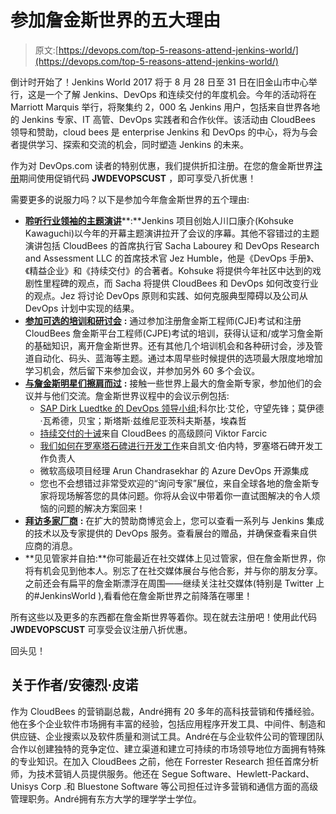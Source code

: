 # 参加詹金斯世界的五大理由

> 原文:[https://devops.com/top-5-reasons-attend-jenkins-world/](https://devops.com/top-5-reasons-attend-jenkins-world/)

倒计时开始了！Jenkins World 2017 将于 8 月 28 日至 31 日在旧金山市中心举行，这是一个了解 Jenkins、DevOps 和连续交付的年度机会。今年的活动将在 Marriott Marquis 举行，将聚集约 2，000 名 Jenkins 用户，包括来自世界各地的 Jenkins 专家、IT 高管、DevOps 实践者和合作伙伴。该活动由 CloudBees 领导和赞助，cloud bees 是 enterprise Jenkins 和 DevOps 的中心，将为与会者提供学习、探索和交流的机会，同时塑造 Jenkins 的未来。

作为对 DevOps.com 读者的特别优惠，我们提供折扣注册。在您的詹金斯世界[注册](http://www.cvent.com/events/jenkins-world-2017/event-summary-1d623ea19a4a4af58e9a207ff0f020db.aspx)期间使用促销代码 **JWDEVOPSCUST** ，即可享受八折优惠！

需要更多的说服力吗？以下是参加今年詹金斯世界的五个理由:

*   [**聆听行业领袖的主题演讲**](https://www.cloudbees.com/jenkinsworld/home)**:**Jenkins 项目创始人川口康介(Kohsuke Kawaguchi)以今年的开幕主题演讲拉开了会议的序幕。其他不容错过的主题演讲包括 CloudBees 的首席执行官 Sacha Labourey 和 DevOps Research and Assessment LLC 的首席技术官 Jez Humble，他是《DevOps 手册》、《精益企业》和《持续交付》的合著者。Kohsuke 将提供今年社区中达到的戏剧性里程碑的观点，而 Sacha 将提供 CloudBees 和 DevOps 如何改变行业的观点。Jez 将讨论 DevOps 原则和实践、如何克服典型障碍以及公司从 DevOps 计划中实现的结果。
*   [**参加可选的培训和研讨会**](https://www.cloudbees.com/juc/training-certification) **:** 通过参加注册詹金斯工程师(CJE)考试和注册 CloudBees 詹金斯平台工程师(CJPE)考试的培训，获得认证和/或学习詹金斯的基础知识，离开詹金斯世界。还有其他几个培训机会和各种研讨会，涉及管道自动化、码头、蓝海等主题。通过本周早些时候提供的选项最大限度地增加学习机会，然后留下来参加会议，并参加另外 60 多个会议。
*   [**与詹金斯明星们擦肩而过**](https://www.cloudbees.com/jenkinsworld/schedule) **:** 接触一些世界上最大的詹金斯专家，参加他们的会议并与他们交流。詹金斯世界议程中的会议示例包括:
    *   [SAP Dirk Luedtke 的 DevOps 领导小组](http://cts.businesswire.com/ct/CT?id=smartlink&url=http%3A%2F%2Fjoin.cloudbees.com%2Fjenkins-world-keynotes-devops-leadership-panel&esheet=51571249&newsitemid=20170608005593&lan=en-US&anchor=DevOps+Leadership+Panel&index=4&md5=3a13d11297a061a2bf42fa471a2a92ea);科尔比·艾伦，守望先锋；莫伊德·瓦希德，贝宝；斯塔斯·兹维尼亚茨科夫斯基，埃森哲
    *   [持续交付的十诫](http://cts.businesswire.com/ct/CT?id=smartlink&url=http%3A%2F%2Fjoin.cloudbees.com%2Fjenkins-world-keynotes-ten-commandments-session&esheet=51571249&newsitemid=20170608005593&lan=en-US&anchor=The+Ten+Commandments+of+Continuous+Delivery&index=5&md5=ec46d9eafb50d05176c8cd5549948983)来自 CloudBees 的高级顾问 Viktor Farcic
    *   [我们如何在罗塞塔石碑进行开发工作](http://cts.businesswire.com/ct/CT?id=smartlink&url=http%3A%2F%2Fjoin.cloudbees.com%2Fjenkins-world-keynotes-rosetta-stone-session&esheet=51571249&newsitemid=20170608005593&lan=en-US&anchor=How+We+Do+DevOps+at+Rosetta+Stone&index=6&md5=2801cca24d561c5bf01739022f2f0e25)来自凯文·伯内特，罗塞塔石碑开发工作负责人
    *   微软高级项目经理 Arun Chandrasekhar 的 Azure DevOps 开源集成
    *   您也不会想错过非常受欢迎的“询问专家”展位，来自全球各地的詹金斯专家将现场解答您的具体问题。你将从会议中带着你一直试图解决的令人烦恼的问题的解决方案回来！
*   [**拜访多家厂商**](https://www.cloudbees.com/juc/sponsors) **:** 在扩大的赞助商博览会上，您可以查看一系列与 Jenkins 集成的技术以及专家提供的 DevOps 服务。查看展台的赠品，并确保查看来自供应商的消息。
*   **见见管家并自拍:**你可能最近在社交媒体上见过管家，但在詹金斯世界，你将有机会见到他本人。别忘了在社交媒体展台与他合影，并与你的朋友分享。之前还会有扁平的詹金斯漂浮在周围——继续关注社交媒体(特别是 Twitter 上的#JenkinsWorld ),看看他在詹金斯世界之前降落在哪里！

所有这些以及更多的东西都在詹金斯世界等着你。现在就去注册吧！使用此代码 **JWDEVOPSCUST** 可享受会议注册八折优惠。

回头见！

## 关于作者/安德烈·皮诺

作为 CloudBees 的营销副总裁，André拥有 20 多年的高科技营销和传播经验。他在多个企业软件市场拥有丰富的经验，包括应用程序开发工具、中间件、制造和供应链、企业搜索以及软件质量和测试工具。André在与企业软件公司的管理团队合作以创建独特的竞争定位、建立渠道和建立可持续的市场领导地位方面拥有特殊的专业知识。在加入 CloudBees 之前，他在 Forrester Research 担任首席分析师，为技术营销人员提供服务。他还在 Segue Software、Hewlett-Packard、Unisys Corp .和 Bluestone Software 等公司担任过许多营销和通信方面的高级管理职务。André拥有东方大学的理学学士学位。